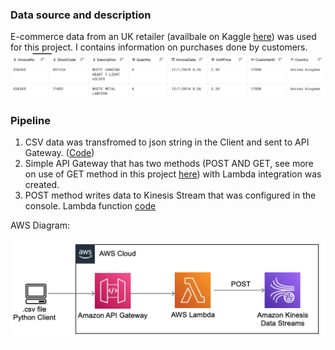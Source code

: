 ### Data source and description
E-commerce data from an UK retailer (availbale on Kaggle [here](https://www.kaggle.com/carrie1/ecommerce-data)) was used for this project. I contains information on purchases done by customers.
![data sample](../diagrams/data_example.png)

### Pipeline
1. CSV data was transfromed to json string in the Client and sent to API Gateway. ([Code](https://github.com/ksenia-tabakova/AWS-pipelines-project/blob/main/data-ingestion-pipeline/ingestion-script.py))
2. Simple API Gateway that has two methods (POST AND GET, see more on use of GET method in this project [here](tba)) with Lambda integration was created.
3. POST method writes data to Kinesis Stream that was configured in the console.
Lambda function [code](https://github.com/ksenia-tabakova/AWS-pipelines-project/blob/main/data-ingestion-pipeline/lambda_function.py)

AWS Diagram:

![diagram](../diagrams/data-ingestion-pipeline.png)
